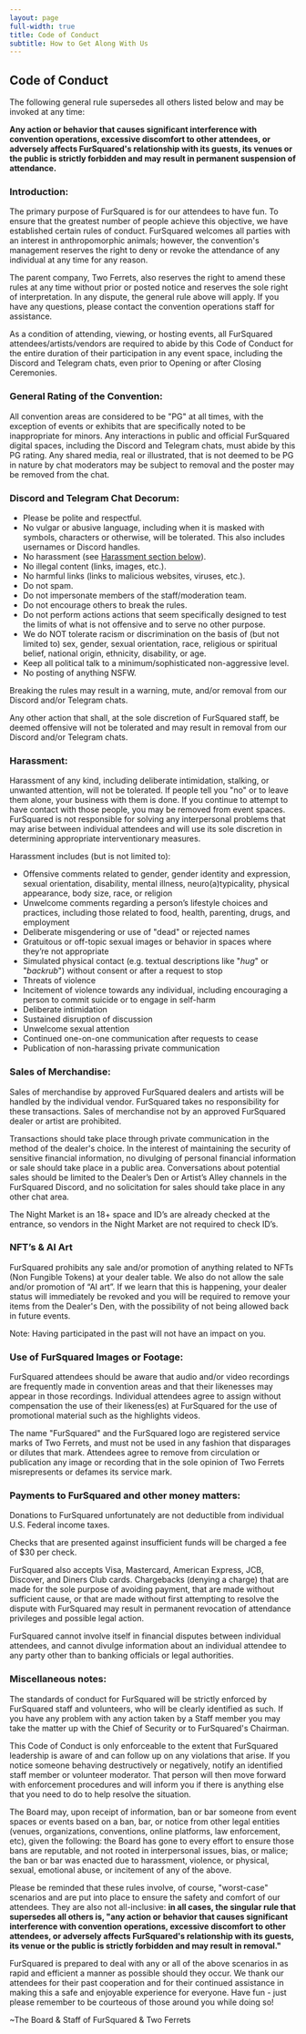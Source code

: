 ```yaml
---
layout: page
full-width: true
title: Code of Conduct
subtitle: How to Get Along With Us
---
```


## **Code of Conduct**

The following general rule supersedes all others listed below and may be invoked at any time:

**Any action or behavior that causes significant interference with convention operations, excessive discomfort to other attendees, or adversely affects FurSquared's relationship with its guests, its venues or the public is strictly forbidden and may result in permanent suspension of attendance.**

### **Introduction:**

The primary purpose of FurSquared is for our attendees to have fun. To ensure that the greatest number of people achieve this objective, we have established certain rules of conduct. FurSquared welcomes all parties with an interest in anthropomorphic animals; however, the convention's management reserves the right to deny or revoke the attendance of any individual at any time for any reason.

The parent company, Two Ferrets, also reserves the right to amend these rules at any time without prior or posted notice and reserves the sole right of interpretation. In any dispute, the general rule above will apply. If you have any questions, please contact the convention operations staff for assistance.

As a condition of attending, viewing, or hosting events, all FurSquared attendees/artists/vendors are required to abide by this Code of Conduct for the entire duration of their participation in any event space, including the Discord and Telegram chats, even prior to Opening or after Closing Ceremonies.

### **General Rating of the Convention:**

All convention areas are considered to be "PG" at all times, with the exception of events or exhibits that are specifically noted to be inappropriate for minors. Any interactions in public and official FurSquared digital spaces, including the Discord and Telegram chats, must abide by this PG rating. Any shared media, real or illustrated, that is not deemed to be PG in nature by chat moderators may be subject to removal and the poster may be removed from the chat.

### **Discord and Telegram Chat Decorum:**

* Please be polite and respectful.
* No vulgar or abusive language, including when it is masked with symbols, characters or otherwise, will be tolerated. This also includes usernames or Discord handles.
* No harassment (see [Harassment section below](#harassment)).
* No illegal content (links, images, etc.).
* No harmful links (links to malicious websites, viruses, etc.).
* Do not spam.
* Do not impersonate members of the staff/moderation team.
* Do not encourage others to break the rules.
* Do not perform actions actions that seem specifically designed to test the limits of what is not offensive and to serve no other purpose.
* We do NOT tolerate racism or discrimination on the basis of (but not limited to) sex, gender, sexual orientation, race, religious or spiritual belief, national origin, ethnicity, disability, or age.
* Keep all political talk to a minimum/sophisticated non-aggressive level.
* No posting of anything NSFW.

Breaking the rules may result in a warning, mute, and/or removal from our Discord and/or Telegram chats.

Any other action that shall, at the sole discretion of FurSquared staff, be deemed offensive will not be tolerated and may result in removal from our Discord and/or Telegram chats.

### **Harassment:**

Harassment of any kind, including deliberate intimidation, stalking, or unwanted attention, will not be tolerated. If people tell you "no" or to leave them alone, your business with them is done. If you continue to attempt to have contact with those people, you may be removed from event spaces. FurSquared is not responsible for solving any interpersonal problems that may arise between individual attendees and will use its sole discretion in determining appropriate interventionary measures.

Harassment includes (but is not limited to):

* Offensive comments related to gender, gender identity and expression, sexual orientation, disability, mental illness, neuro(a)typicality, physical appearance, body size, race, or religion
* Unwelcome comments regarding a person’s lifestyle choices and practices, including those related to food, health, parenting, drugs, and employment
* Deliberate misgendering or use of "dead" or rejected names
* Gratuitous or off-topic sexual images or behavior in spaces where they’re not appropriate
* Simulated physical contact (e.g. textual descriptions like "*hug*" or "*backrub*") without consent or after a request to stop
* Threats of violence
* Incitement of violence towards any individual, including encouraging a person to commit suicide or to engage in self-harm
* Deliberate intimidation
* Sustained disruption of discussion
* Unwelcome sexual attention
* Continued one-on-one communication after requests to cease
* Publication of non-harassing private communication

### **Sales of Merchandise:**

Sales of merchandise by approved FurSquared dealers and artists will be handled by the individual vendor. FurSquared takes no responsibility for these transactions. Sales of merchandise not by an approved FurSquared dealer or artist are prohibited.

Transactions should take place through private communication in the method of the dealer's choice. In the interest of maintaining the security of sensitive financial information, no divulging of personal financial information or sale should take place in a public area. Conversations about potential sales should be limited to the Dealer’s Den or Artist’s Alley channels in the FurSquared Discord, and no solicitation for sales should take place in any other chat area.

The Night Market is an 18+ space and ID’s are already checked at the entrance, so vendors in the Night Market are not required to check ID’s.

### **NFT’s & AI Art**

FurSquared prohibits any sale and/or promotion of anything related to NFTs (Non Fungible Tokens) at your dealer table. We also do not allow the sale and/or promotion of “AI art”. If we
learn that this is happening, your dealer status will immediately be revoked and you will be required to remove your items from the Dealer's Den, with the possibility of not being allowed back in future events.

Note: Having participated in the past will not have an impact on you.

### **Use of FurSquared Images or Footage:**

FurSquared attendees should be aware that audio and/or video recordings are frequently made in convention areas and that their likenesses may appear in those recordings. Individual attendees agree to assign without compensation the use of their likeness(es) at FurSquared for the use of promotional material such as the highlights videos.

The name "FurSquared" and the FurSquared logo are registered service marks of Two Ferrets, and must not be used in any fashion that disparages or dilutes that mark. Attendees agree to remove from circulation or publication any image or recording that in the sole opinion of Two Ferrets misrepresents or defames its service mark.

### **Payments to FurSquared and other money matters:**

Donations to FurSquared unfortunately are not deductible from individual U.S. Federal income taxes.

Checks that are presented against insufficient funds will be charged a fee of $30 per check.

FurSquared also accepts Visa, Mastercard, American Express, JCB, Discover, and Diners Club cards. Chargebacks (denying a charge) that are made for the sole purpose of avoiding payment, that are made without sufficient cause, or that are made without first attempting to resolve the dispute with FurSquared may result in permanent revocation of attendance privileges and possible legal action.

FurSquared cannot involve itself in financial disputes between individual attendees, and cannot divulge information about an individual attendee to any party other than to banking officials or legal authorities.

### **Miscellaneous notes:**

The standards of conduct for FurSquared will be strictly enforced by FurSquared staff and volunteers, who will be clearly identified as such. If you have any problem with any action taken by a Staff member you may take the matter up with the Chief of Security or to FurSquared's Chairman.

This Code of Conduct is only enforceable to the extent that FurSquared leadership is aware of and can follow up on any violations that arise. If you notice someone behaving destructively or negatively, notify an identified staff member or volunteer moderator. That person will then move forward with enforcement procedures and will inform you if there is anything else that you need to do to help resolve the situation.

The Board may, upon receipt of information, ban or bar someone from event spaces or events based on a ban, bar, or notice from other legal entities (venues, organizations, conventions, online platforms, law enforcement, etc), given the following: the Board has gone to every effort to ensure those bans are reputable, and not rooted in interpersonal issues, bias, or malice; the ban or bar was enacted due to harassment, violence, or physical, sexual, emotional abuse, or incitement of any of the above.

Please be reminded that these rules involve, of course, "worst-case" scenarios and are put into place to ensure the safety and comfort of our attendees. They are also not all-inclusive: **in all cases, the singular rule that supersedes all others is, "any action or behavior that causes significant interference with convention operations, excessive discomfort to other attendees, or adversely affects FurSquared's relationship with its guests, its venue or the public is strictly forbidden and may result in removal."**

FurSquared is prepared to deal with any or all of the above scenarios in as rapid and efficient a manner as possible should they occur. We thank our attendees for their past cooperation and for their continued assistance in making this a safe and enjoyable experience for everyone. Have fun - just please remember to be courteous of those around you while doing so\!

~The Board & Staff of FurSquared & Two Ferrets
